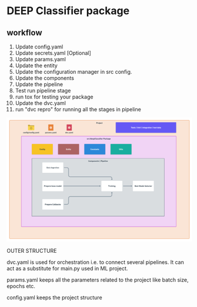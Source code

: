 # DEEP Classifier package

## workflow

1. Update config.yaml
2. Update secrets.yaml [Optional]
3. Update params.yaml
4. Update the entity
5. Update the configuration manager in src config.
6. Update the components
7. Update the pipeline
8. Test run pipeline stage
9. run tox for testing your package
10. Update the dvc.yaml
11. run "dvc repro" for running all the stages in pipeline

![img](https://raw.githubusercontent.com/AAKAAASSHHH24/Deep_CNN_classifier/master/docs/Data%20Ingestion%402x%20(1).png)

OUTER STRUCTURE

dvc.yaml is used for orchestration i.e. to connect several pipelines. It can act as a substitute for main.py used in ML project.

params.yaml keeps all the parameters related to the project like batch size, epochs etc.

config.yaml keeps the project structure
